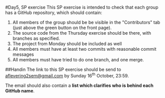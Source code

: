 #Day5, SP exercise
This SP exercise is intended to check that each group has a GitHub repository, which should contain:

1. All members of the group should be be visible in the "Contributors" tab (just above the green button on the front page).
1. The source code from the Thursday exercise should be there, with branches as specified.
1. The project from Monday should be included as well
1. All members must have at least two commits with reasonable commit messages
1. All members must have tried to do one branch, and one merge.

##Handin 
The link to this SP exercise should be send to aflevering2sem@gmail.com by Sunday 16<sup>th</sup> October, 23:59. 

The email should also contain a **list which clarifies who is behind each GitHub name**.